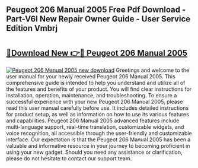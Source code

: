 ## Peugeot 206 Manual 2005 Free Pdf Download - Part-V6l New Repair Owner Guide - User Service Edition Vmbrj

# <h2><a href="http://bc99418.oget.top/?id=Peugeot+206+Manual+2005">🔗Download New 👉🔴 Peugeot 206 Manual 2005</a></h2>

[![Peugeot 206 Manual 2005 new download](https://i.imgur.com/5g1atiW.png)](http://bc99418.oget.top/?id=Peugeot+206+Manual+2005)
Greetings and welcome to the user manual for your newly received Peugeot 206 Manual 2005. This comprehensive guide is intended to help you understand and utilize all of the features and benefits of your product. You will find clear instructions for installation, operation, maintenance, and troubleshooting. To ensure a successful experience with your new Peugeot 206 Manual 2005, please read this user manual carefully before use. It includes detailed instructions for product setup, as well as information on how to use its various features and capabilities. Peugeot 206 Manual 2005 advanced features include multi-language support, real-time translation, customizable widgets, and voice recognition, all accessible through the user-friendly and customizable interface. Our expectation is that the Peugeot 206 Manual 2005 has been a valuable and informative resource in your journey to becoming proficient in using your new gadget. Should you need any assistance or clarification, please do not hesitate to contact our support team.
